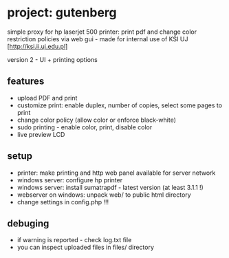 # project: gutenberg
simple proxy for hp laserjet 500 printer: print pdf and change color restriction policies via web gui - made for internal use of KSI UJ [http://ksi.ii.uj.edu.pl] 

version 2 - UI + printing options

## features
  - upload PDF and print
  - customize print: enable duplex, number of copies, select some pages to print
  - change color policy (allow color or enforce black-white)
  - sudo printing - enable color, print, disable color
  - live preview LCD

## setup
  - printer: make printing and http web panel available for server network 
  - windows server: configure hp printer
  - windows server: install sumatrapdf - latest version (at least 3.1.1 !)
  - webserver on windows: unpack web/ to public html directory
  - change settings in config.php !!!

## debuging
  - if warning is reported - check log.txt file
  - you can inspect uploaded files in files/ directory
